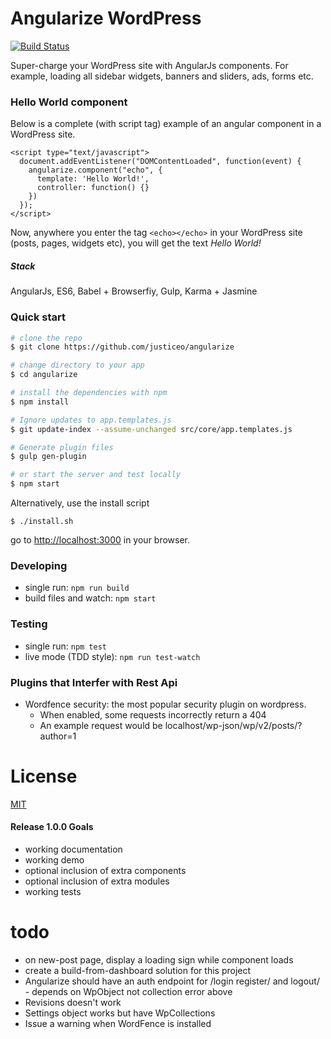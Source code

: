 # Angularize WordPress

[![Build Status](https://travis-ci.org/justiceo/Angularize-wp.svg?branch=dev)](https://travis-ci.org/justiceo/Angularize-wp)

Super-charge your WordPress site with AngularJs components. 
For example, loading all sidebar widgets, banners and sliders, ads, forms etc. 

### Hello World component
Below is a complete (with script tag) example of an angular component in a WordPress site.
```
<script type="text/javascript">
  document.addEventListener("DOMContentLoaded", function(event) {
    angularize.component("echo", {
      template: 'Hello World!',
      controller: function() {}
    })
  });
</script>
```
Now, anywhere you enter the tag `<echo></echo>` in your WordPress site (posts, pages, widgets etc), you will get the text *Hello World!*

##### Stack
AngularJs, ES6, Babel + Browserfiy, Gulp, Karma + Jasmine

### Quick start

```bash
# clone the repo
$ git clone https://github.com/justiceo/angularize

# change directory to your app
$ cd angularize

# install the dependencies with npm
$ npm install

# Ignore updates to app.templates.js
$ git update-index --assume-unchanged src/core/app.templates.js

# Generate plugin files
$ gulp gen-plugin

# or start the server and test locally
$ npm start
```

Alternatively, use the install script
```
$ ./install.sh
```

go to [http://localhost:3000](http://localhost:3000) in your browser.


### Developing

* single run: `npm run build`
* build files and watch: `npm start`

### Testing

* single run: `npm test`
* live mode (TDD style): `npm run test-watch`

### Plugins that Interfer with Rest Api
* Wordfence security: the most popular security plugin on wordpress. 
  - When enabled, some requests incorrectly return a 404
  - An example request would be localhost/wp-json/wp/v2/posts/?author=1


# License

[MIT](/LICENSE)


#### Release 1.0.0 Goals
- working documentation
- working demo
- optional inclusion of extra components
- optional inclusion of extra modules
- working tests

todo
====
- on new-post page, display a loading sign while component loads
- create a build-from-dashboard solution for this project
- Angularize should have an auth endpoint for /login register/ and logout/ - depends on WpObject not collection error above
- Revisions doesn't work
- Settings object works but have WpCollections
- Issue a warning when WordFence is installed
